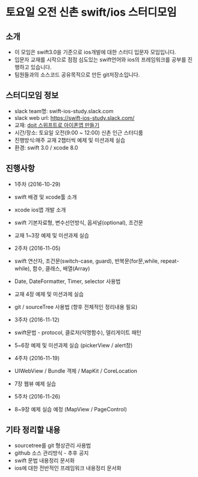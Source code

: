 # 토요일 오전 신촌 swift/ios 스터디모임

## 소개
* 이 모임은 swift3.0을 기준으로 ios개발에 대한 스터디 입문자 모임입니다.
* 입문자 교재를 시작으로 점점 심도있는 swift언어와 ios의 프레임워크를 공부를 진행하고 있습니다.
* 팀원들과의 소스코드 공유목적으로 만든 git저장소입니다.
 
## 스터디모임 정보
* slack team명: swift-ios-study.slack.com
* slack web url: https://swift-ios-study.slack.com/
* 교재: [doit 스위프트로 아이폰앱 만들기](http://book.naver.com/bookdb/book_detail.nhn?bid=10653497)
* 시간/장소: 토요일 오전(9:00 ~ 12:00) 신촌 인근 스터디룸
* 진행방식:매주 교재 2챕터씩 예제 및 미션과제 실습
* 환경: swift 3.0 / xcode 8.0

## 진행사항
* 1주차 (2016-10-29)
 * swift 배경 및 xcode툴 소개
 * xcode ios앱 개발 소개
 * swift 기본자료형, 변수선언방식, 옵셔널(optional), 조건문
 * 교재 1~3장 예제 및 미션과제 실습 


* 2주차 (2016-11-05)
 * swift 연산자, 조건문(switch-case, guard), 반복문(for문,while, repeat-while), 함수, 클래스, 배열(Array)
 * Date, DateFormatter, Timer, selector 사용법
 * 교재 4장 예제 및 미션과제 실습
 * git / sourceTree 사용법 (향후 전체적인 정리내용 필요) 


* 3주차 (2016-11-12)

 * swift문법 - protocol, 클로저(익명함수), 델리게이트 패턴
 * 5~6장 예제 및 미션과제 실습 (pickerView / alert창)

* 4주차 (2016-11-19)
 * UIWebView / Bundle 객체 / MapKit / CoreLocation
 * 7장 웹뷰 예제 실습

* 5주차 (2016-11-26)
 * 8~9장 예제 실습 예정 (MapView / PageControl)

## 기타 정리할 내용
* sourcetree를 git 형상관리 사용법
* github 소스 관리방식 - 추후 공지
* swift 문법 내용정리 문서화
* ios에 대한 전반적인 프레임워크 내용정리 문서화
